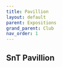 ```yaml
---
title: Pavillion
layout: default
parent: Expositions
grand_parent: Club
nav_order: 1
---
```


## SnT Pavillion
